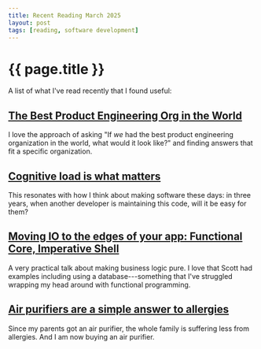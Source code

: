 ```yaml
---
title: Recent Reading March 2025
layout: post
tags: [reading, software development]
---
```


# {{ page.title }}

A list of what I've read recently that I found useful:

## [The Best Product Engineering Org in the World](https://www.jamesshore.com/v2/blog/2025/the-best-product-engineering-org-in-the-world)  
I love the approach of asking "If _we_ had the best product engineering
organization in the world, what would it look like?" and finding answers that
fit a specific organization.

## [Cognitive load is what matters](https://minds.md/zakirullin/cognitive)  
This resonates with how I think about making software these days: in three
years, when another developer is maintaining this code, will it be easy for
them?

## [Moving IO to the edges of your app: Functional Core, Imperative Shell](https://www.youtube.com/watch?v=P1vES9AgfC4)  
A very practical talk about making business logic pure. I love that Scott had
examples including using a database---something that I've struggled
wrapping my head around with functional programming.

## [Air purifiers are a simple answer to allergies](https://world.hey.com/dhh/air-purifiers-are-a-simple-answer-to-allergies-3ea70b03)  
Since my parents got an air purifier, the whole family is suffering less from
allergies. And I am now buying an air purifier.
